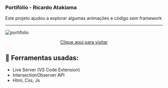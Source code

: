 
### Portifólio - Ricardo Atakiama

Este projeto ajudou a explorar algumas animações e código sem framework

---

![portifolio](https://github.com/user-attachments/assets/72da7368-4bbb-4db3-a969-78859fdcfcc5)
<div align="center"> <a href="https://www.ratakiama.tech">Clique aqui para visitar</a> </div>


## 🔨 Ferramentas usadas:

- Live Server (VS Code Extension)
- IntersectionObserver API
- Html, Css, Js

